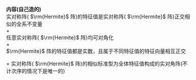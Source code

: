 **内容(自己造的)**    
实对称阵( $\rm{Hermite}$ 阵)的特征值是实对称阵( $\rm{Hermite}$ 阵)正交相似的全系不变量    
 $+$     
任意实对称阵( $\rm{Hermite}$ 阵)均可对角化    
 $+$     
 $\rm{Hermite}$ 阵的特征值都是实数，且属于不同特征值的特征向量相互正交    
    
 $=$ 实对称阵( $\rm{Hermite}$ 阵)的相似标准型为全体特征值构成的实对角阵(不计次序的情况下是唯一的)    
